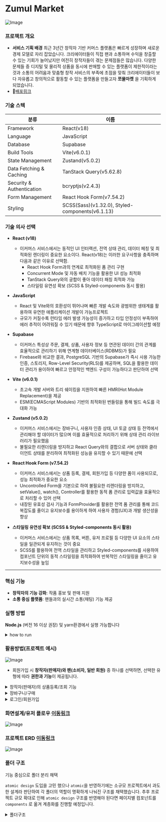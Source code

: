 # Zumul Market
![Image](https://github.com/user-attachments/assets/a333d329-f1aa-4d69-966f-8b52e3693b52)

### 프로잭트 개요
- **서비스 기획 배경**
 최근 3년간 창작자 기반 커머스 플랫폼은 빠르게 성장하며 새로운 경제 모델로 자리 잡았습니다. 크리에이터들이 직접 팬과 소통하며 수익을 창출할 수 있는 기회가 늘어났지만 여전히 창작자들이 겪는 문제점들은 많습니다. 다양한 문제들 중
디지털 및 물리적 상품을 동시에 판매할 수 있는 플랫폼이 제한적이라는 것과 소통의 어려움과 맞춤형 창작 서비스의 부족에 초점을 맞춰 크리에이터들이 보다 자유롭고 창의적으로 활동할 수 있는 플랫폼을 만들고자 **쪼물마켓** 을 기획하게 되었습니다.
- 📃[배포링크](https://zumul-market-git-main-alrangs-projects.vercel.app/)


### 기술 스텍
|분류|이름|
|---|---|
|Framework|React(v18)|
|Language|JavaScript|
|Database|Supabase|
|Build Tools|Vite(v6.0.1)|
|State Management|Zustand(v5.0.2)|
|Data Fetching & Caching|TanStack Query(v5.62.8)|
|Security & Authentication|bcryptjs(v2.4.3)|
|Form Management|React Hook Form(v7.54.2)|
|Styling|SCSS(Sass)(v1.32.0), Styled-components(v6.1.13)|

### 기술 의사 선택
- **React (v18)**
    - 이커머스 서비스에서는 동적인 UI 인터랙션, 전역 상태 관리, 데이터 페칭 및 최적화된 렌더링이 중요한 요소이다. React(v18)는 이러한 요구사항을 충족하며 다음과 같은 이유로 선택함.
        - React Hook Form과의 연계로 최적화된 폼 관리 구현
        - Concurrent Mode 및 자동 배치 기능을 활용한 UI 성능 최적화
        - TanStack Query와의 궁합이 좋아 데이터 패칭 최적화 가능
        - 스타일링 유연성 확보 (SCSS & Styled-components 동시 활용)

- **JavaScript**
    - React 및 Vite와의 호환성이 뛰어나며 빠른 개발 속도와 광범위한 생태계를 활용하여 유연한 애플리케이션 개발이 가능프로젝트 
    - 규모가 커질수록 런타임 에러 발생 가능성이 증가하고 타입 안정성이 부족하여 에러 추적이 어려워질 수 있기 때문에 향후 TypeScript로 마이그레이션할 예정

- **Supabase**
    - 이커머스 특성상 주문, 결제, 상품, 사용자 정보 등 연관된 데이터 간의 관계를 효율적으로 관리하기 위해 연계형 데이터베이스(RDBMS)가 필요
    - Firebase와 비교한 결과, PostgreSQL 기반의 Supabase가 즉시 사용 가능한 인증, 스토리지, Row-Level Security(RLS)를 제공하며, SQL을 활용한 데이터 관리가 용이하여 빠르고 안정적인 백엔드 구성이 가능하다고 판단하여 선택

- **Vite (v6.0.1)**
    - 초고속 개발 서버와 트리 쉐이킹을 지원하여 빠른 HMR(Hot Module Replacement)을 제공
    - ESM(ECMAScript Modules) 기반의 최적화된 번들링을 통해 빌드 속도를 극대화 가능
    
- **Zustand (v5.0.2)**
    - 이커머스 서비스에서는 장바구니, 사용자 인증 상태, UI 토글 상태 등 전역에서 관리해야 할 데이터가 많으며 이를 효율적으로 처리하기 위해 상태 관리 라이브러리가 필요했음
    - 불필요한 리렌더링을 방지하고 React Query와의 결합으로 서버 상태와 클라이언트 상태를 분리하여 최적화된 성능을 유지할 수 있기 때문에 선택
- **React Hook Form (v7.54.2)**
    - 이커머스 서비스에서는 상품 등록, 결제, 회원가입 등 다양한 폼이 사용되므로, 성능 최적화가 중요한 요소
    - Uncontrolled Form을 기본으로 하여 불필요한 리렌더링을 방지하고, setValue(), watch(), Controller를 활용한 동적 폼 관리로 입력값을 효율적으로 처리할 수 있어 선택
    - 내장된 유효성 검사 기능과 FormProvider를 활용한 전역 폼 관리를 통해 코드 복잡도를 줄이고 유지보수를 용이하게 하여 사용자 경험(UX)과 개발 생산성을 향상 
- **스타일링 유연성 확보 (SCSS & Styled-components 동시 활용)**
    - 이커머스 서비스에서는 상품 목록, 버튼, 유저 프로필 등 다양한 UI 요소의 스타일을 일관되게 유지하는 것이 중요
    - SCSS를 활용하여 전역 스타일을 관리하고 Styled-components를 사용하여 컴포넌트 단위의 동적 스타일링을 최적화하여 반복적인 스타일링을 줄이고 유지보수성을 높임

- - - 
### 핵심 기능
- **창작자의 기능 강화**: 작품 홍보 및 판매 지원
- **소통 중심 플랫폼**: 팬들과의 실시간 소통(채팅) 기능 제공


### 실행 방법

**Node.js** (버전 16 이상 권장) 및 yarn환경에서 실행 가능합니다
<details>
  <summary>how to run</summary>
  <!-- 내용 -->
      1. 이 저장소를 복제하세요
    
    ```bash
    git clone https://github.com/alrang0929/zumul-market-rere.git
    ```
    
    2. 프로젝트 디렉토리로 이동합니다
    
    ```bash
    cd zumul-app
    ```
    
    3. 의존성을 설치합니다
    
    ```bash
    yarn
    ```
    
    4. 개발 서버를 실행합니다
    
    ```bash
    yarn dev
    ```
</details>

### 활용방법(프로젝트 예시)

![Image](https://github.com/user-attachments/assets/a79cf771-3df9-4fa4-b7f5-19d7476cec31)

- 회원가입 시 **창작자(판매자)와 팬(소비자, 일반 회원)** 중 하나를 선택하면, 선택한 유형에 따라 **권한과 기능**이 제공됩니다.
<details>
  <summary>창작자(판매자)의 상품등록/조회 기능</summary>
  <!-- 내용 -->
  
  ##### 핵심 기능
  - React Hook Form을 활용한 상품 입력 및 유효성 검사
  - 이미지 업로드 최적화 (WebP 변환 및 Supabase Storage 저장)
  - 상품 옵션 동적 추가 및 삭제 (useOptionHandler)

  ##### 상품 입력 및 유효성 검사
  **상품 등록** 
-  React Hook Form을 사용하여 입력 필드의 상태 관리와 Controller로 상품명, 카테고리, 가격, 재고 등의 입력값을 검증
- 옵션 추가/삭제 기능을 적용하여 동적인 상품 옵션 관리 가능
- Supabase DB와 연동하여 상품 등록 및 조회

- Controller로 상품명, 카테고리, 가격, 재고 등의 입력값을 검증
![Image](https://github.com/user-attachments/assets/ccd9dfeb-6418-46f4-83ea-d204eea5768e)
<details>
  <summary>구현코드</summary>

  ``` javascript
const { handleSubmit, setValue, getValues, control, register } = useForm({
  defaultValues: {
    title: '',
    category: 'handmade',
    sell_start: '',
    sell_end: '',
    stock: 0,
    price: 0,
    shipping_fee: 0,
    document: '',
    title_image: null,
    uploadedDetailImages: null,
    sellStatus: false,
    uploadedPaths: [],
  },
});

// 상품명 입력 유효성 검사 적용
<Controller
  name="title"
  control={control}
  rules={{
    required: '상품명을 입력해주세요',
    minLength: 5,
    maxLength: 20,
  }}
  render={({ field, fieldState }) => (
    <InputBox
      {...field}
      type="text"
      placeholder="상품명을 입력해주세요"
      className={fieldState.error ? 'error' : ''}
    />
  )}
/>


```
</details>
     
</details>
<details>
  <summary>장바구니/구매 </summary>
  <!-- 내용 -->
- 로그인하지 않은 경우: 알림 팝업을 표시
        <img width="2503" alt="Image" src="https://github.com/user-attachments/assets/dd5c2c1d-830c-469d-a89f-1d1f9079a69a" />
    
- 로그인을 한 경우: `handleAddToCartg`함수를 호출하여 cart DB에 저장
![Image](https://github.com/user-attachments/assets/0cd2f5b4-3c6a-4b05-a413-525a39891567)

</details>
<details>
  <summary>로그인/회원가입</summary>
  <!-- 내용 -->
</details>


### 화면설계/유저 플로우 [이동링크](https://www.figma.com/design/ZuHIjGrhASbvrYKbIHKHXk/%EC%AA%BC%EB%AC%BC%EB%A7%88%EC%BC%93_%ED%99%94%EB%A9%B4%EC%84%A4%EA%B3%84%EC%84%9C_ver241218?node-id=32-99&t=n3FhKS3jvT6imT7Q-1)
![Image](https://github.com/user-attachments/assets/63e18f1a-881e-42a1-a38c-77b73f134b7a)

### 프로젝트 ERD [이동링크](https://drawsql.app/teams/-2680/diagrams/zumulmarket/embed)
![Image](https://github.com/user-attachments/assets/6c40c23e-2803-4014-bf6a-ebe795bcb48f)

### 폴더 구조

기능 중심으로 폴더 분리 채택

`atomic design` 도입을 고민 했으나 `atomic`을 반영하기에는 소규모 프로젝트에서 과도한 설계라 판단하여 각 폴더의 역할이 명확하게 나눠진 구조를 채택했습니다.
추후 프로젝트 규모 확대로 인해 `atomic design` 구조를 반영해야 된다면 페이지별 컴포넌트를 `components` 로 옮겨 계층화를 진행할 예정입니다.
<details>
<summary>폴더구조</summary>
  
```
    src/
    ├── api/
    ├──── auth/            
    │     └── loginUsers.js                           
    ├── common/
    │   └── SubTitle.jsx      
    ├── store/       
    ├──── auth/            
    │     └── useStore.js      
    ├── layouts/                  
    │   ├── MainLayout.jsx          
    │   └── AuthLayout.jsx         
    ├── pages/                   
    │   ├── Home/                  
    │   ├── Login/                
    │   └── Signup/               
    ├── stores/                   
    │   └── useStore.js 
    ├── styles/                    
    │   ├── globals.css          
    │   └── components.css    
    ├── utils/                      
    │   └── orderUtils.js           
    ├── App.jsx                    
    ├── main.jsx                  
    └── index.html          

```
</details>
